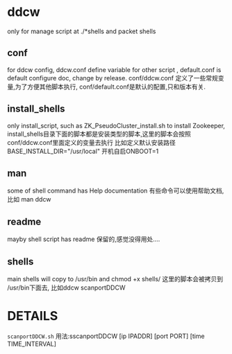 # ddcw
only for manage script at ./*shells
and packet shells

## conf
for ddcw config, ddcw.conf define variable for other script , default.conf is default configure doc, change by release.
conf/ddcw.conf 定义了一些常规变量,为了方便其他脚本执行, conf/default.conf是默认的配置,只和版本有关.

## install_shells
only install_script, such as ZK_PseudoCluster_install.sh to install Zookeeper,
install_shells目录下面的脚本都是安装类型的脚本,这里的脚本会按照conf/ddcw.conf里面定义的变量去执行
比如定义默认安装路径BASE_INSTALL_DIR="/usr/local"   开机自启ONBOOT=1

## man
some of shell command has Help documentation 
有些命令可以使用帮助文档,比如 man ddcw

## readme
mayby shell script has readme
保留的,感觉没得用处....

## shells
main shells will copy to /usr/bin and chmod +x shells/
这里的脚本会被拷贝到 /usr/bin下面去, 比如ddcw  scanportDDCW


# DETAILS
```scanportDDCW.sh```
用法:sscanportDDCW [ip IPADDR] [port PORT] [time TIME_INTERVAL]


